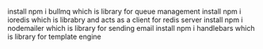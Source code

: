 install npm i bullmq which is library for queue management
install npm i ioredis which is librabry and acts as a client for redis server
install npm i nodemailer which is library for sending email
install npm i handlebars which is library for template engine